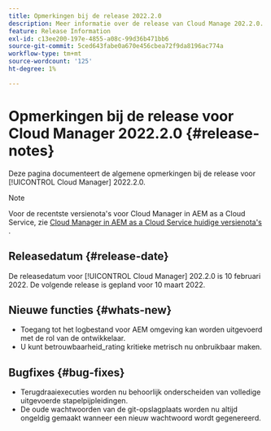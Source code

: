 ```yaml
---
title: Opmerkingen bij de release 2022.2.0
description: Meer informatie over de release van Cloud Manage 202.2.0.
feature: Release Information
exl-id: c13ee200-197e-4855-a08c-99d36b471bb6
source-git-commit: 5ced643fabe0a670e456cbea72f9da8196ac774a
workflow-type: tm+mt
source-wordcount: '125'
ht-degree: 1%

---
```


# Opmerkingen bij de release voor Cloud Manager 2022.2.0 {#release-notes}

Deze pagina documenteert de algemene opmerkingen bij de release voor [!UICONTROL Cloud Manager] 2022.2.0.

>[!NOTE]
>
>Voor de recentste versienota&#39;s voor Cloud Manager in AEM as a Cloud Service, zie [ Cloud Manager in AEM as a Cloud Service huidige versienota&#39;s ](https://experienceleague.adobe.com/en/docs/experience-manager-cloud-service/content/release-notes/cloud-manager/current).

## Releasedatum {#release-date}

De releasedatum voor [!UICONTROL Cloud Manager] 202.2.0 is 10 februari 2022. De volgende release is gepland voor 10 maart 2022.

## Nieuwe functies {#whats-new}

* Toegang tot het logbestand voor AEM omgeving kan worden uitgevoerd met de rol van de ontwikkelaar.
* U kunt betrouwbaarheid_rating kritieke metrisch nu onbruikbaar maken.

## Bugfixes {#bug-fixes}

* Terugdraaiexecuties worden nu behoorlijk onderscheiden van volledige uitgevoerde stapelpijpleidingen.
* De oude wachtwoorden van de git-opslagplaats worden nu altijd ongeldig gemaakt wanneer een nieuw wachtwoord wordt gegenereerd.
